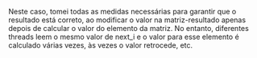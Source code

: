 Neste caso, tomei todas as medidas necessárias para garantir que o resultado está correto, ao modificar o valor na matriz-resultado apenas depois de calcular o valor do elemento da matriz. No entanto, diferentes threads leem o mesmo valor de next_i e o valor para esse elemento é calculado várias vezes, às vezes o valor retrocede, etc.
